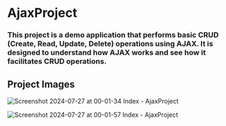 # AjaxProject

<h3>This project is a demo application that performs basic CRUD (Create, Read, Update, Delete) operations using AJAX. It is designed to understand how AJAX works and see how it facilitates CRUD operations.</h3>

<h2>Project Images</h2>

![Screenshot 2024-07-27 at 00-01-34 Index - AjaxProject](https://github.com/user-attachments/assets/a0dcf5c8-1119-45bf-b801-59522d8e1236)

![Screenshot 2024-07-27 at 00-01-57 Index - AjaxProject](https://github.com/user-attachments/assets/53ac65bd-5268-4af8-91b1-de97ef18c4b8)
